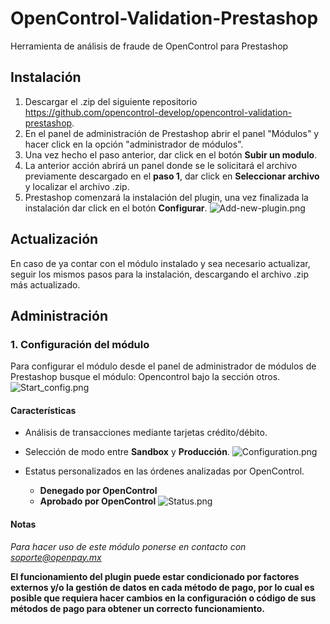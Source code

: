 # OpenControl-Validation-Prestashop

Herramienta de análisis de fraude de OpenControl para Prestashop

## Instalación

1. Descargar el .zip del siguiente repositorio https://github.com/opencontrol-develop/opencontrol-validation-prestashop.
2. En el panel de administración de Prestashop abrir el panel "Módulos" y hacer click en la opción "administrador de módulos".
3. Una vez hecho el paso anterior, dar click en el botón **Subir un modulo**.
4. La anterior acción abrirá un panel donde se le solicitará el archivo previamente descargado en el **paso 1**, dar click en **Seleccionar archivo** y localizar el archivo .zip.
5. Prestashop comenzará la instalación del plugin, una vez finalizada la instalación dar click en el botón **Configurar**.
   ![Add-new-plugin.png](https://img.openpay.mx/plugins/opencontrol/opencontrol_prestashop_add_new_plugin_01.gif)

## Actualización
En caso de ya contar con el módulo instalado y sea necesario actualizar, seguir los mismos pasos para la instalación, descargando el archivo .zip más actualizado.

## Administración
### 1. Configuración del módulo

Para configurar el módulo desde el panel de administrador de módulos de Prestashop busque el módulo: Opencontrol bajo la sección otros.
![Start_config.png](https://img.openpay.mx/plugins/opencontrol/opencontrol_prestashop_startConfig.png)

#### Características
- Análisis de transacciones mediante tarjetas crédito/débito.
- Selección de modo entre **Sandbox** y **Producción**.
  ![Configuration.png](https://img.openpay.mx/plugins/opencontrol/opencontrol_prestashop_configuration.png)
  

- Estatus personalizados en las órdenes analizadas por OpenControl.
    - **Denegado por OpenControl**
    - **Aprobado por OpenControl**
      ![Status.png](https://img.openpay.mx/plugins/opencontrol/opencontrol_prestashop_status.png)

#### Notas
*Para hacer uso de este módulo ponerse en contacto con soporte@openpay.mx*

**El funcionamiento del plugin puede estar condicionado por factores externos y/o la gestión de datos en cada método de pago, por lo cual es posible que requiera hacer cambios en la configuración o código de sus métodos de pago para obtener un correcto funcionamiento.**